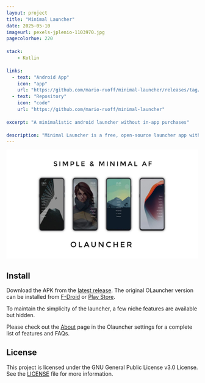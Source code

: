 ```yaml
---
layout: project
title: "Minimal Launcher"
date: 2025-05-10
imageurl: pexels-jplenio-1103970.jpg
pagecolorhue: 220

stack:
    - Kotlin

links:
  - text: "Android App"
    icon: "app"
    url: "https://github.com/mario-ruoff/minimal-launcher/releases/tag/Latest"
  - text: "Repository"
    icon: "code"
    url: "https://github.com/mario-ruoff/minimal-launcher"
    
excerpt: "A minimalistic android launcher without in-app purchases"

description: "Minimal Launcher is a free, open-source launcher app without any ads or in-app purchases. It is a fork of the original app <a href='https://github.com/tanujnotes/Olauncher'>Olauncher by tanujnotes</a>. The changes include app icons in the app list and a calendar widget on the home screen."
---
```


![OLauncher](/assets/images/minimal-launcher-screenshot.jpeg)

## Install
Download the APK from the [latest release](https://github.com/mario-ruoff/minimal-launcher/releases/).
The original OLauncher version can be installed from [F-Droid](https://f-droid.org/packages/app.olauncher) or [Play Store](https://play.google.com/store/apps/details?id=app.olauncher).

To maintain the simplicity of the launcher, a few niche features are available but hidden.

Please check out the [About](https://tanujnotes.substack.com/p/olauncher-minimal-af-launcher?utm_source=github) page in the Olauncher settings for a complete list of features and FAQs.

## License
This project is licensed under the GNU General Public License v3.0 License. See the [LICENSE](LICENSE) file for more information.
